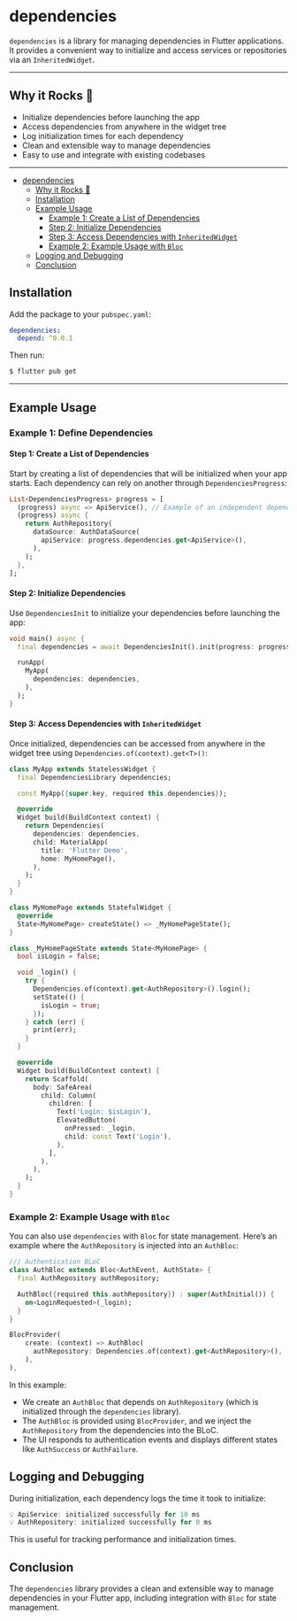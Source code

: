 
# dependencies

`dependencies` is a library for managing dependencies in Flutter applications. It provides a convenient way to initialize and access services or repositories via an `InheritedWidget`.

---

## Why it Rocks 🚀

- Initialize dependencies before launching the app
- Access dependencies from anywhere in the widget tree
- Log initialization times for each dependency
- Clean and extensible way to manage dependencies
- Easy to use and integrate with existing codebases

---

- [dependencies](#dependencies)
    - [Why it Rocks 🚀](#why-it-rocks-)
    - [Installation](#installation)
    - [Example Usage](#example-usage)
        - [Example 1: Create a List of Dependencies](#step-1-create-a-list-of-dependencies)
        - [Step 2: Initialize Dependencies](#step-2-initialize-dependencies)
        - [Step 3: Access Dependencies with `InheritedWidget`](#step-3-access-dependencies-with-inheritedwidget)
        - [Example 2: Example Usage with `Bloc`](#step-4-example-usage-with-bloc)
    - [Logging and Debugging](#logging-and-debugging)
    - [Conclusion](#conclusion)

## Installation

Add the package to your `pubspec.yaml`:

```yaml
dependencies:
  depend: ^0.0.1
```

Then run:

```bash
$ flutter pub get
```
---

## Example Usage

### Example 1: Define Dependencies

#### Step 1: Create a List of Dependencies

Start by creating a list of dependencies that will be initialized when your app starts. Each dependency can rely on another through `DependenciesProgress`:

```dart
List<DependenciesProgress> progress = [
  (progress) async => ApiService(), // Example of an independent dependency
  (progress) async {
    return AuthRepository(
      dataSource: AuthDataSource(
        apiService: progress.dependencies.get<ApiService>(),
      ),
    );
  },
];
```

#### Step 2: Initialize Dependencies

Use `DependenciesInit` to initialize your dependencies before launching the app:

```dart
void main() async {
  final dependencies = await DependenciesInit().init(progress: progress);

  runApp(
    MyApp(
      dependencies: dependencies,
    ),
  );
}
```

#### Step 3: Access Dependencies with `InheritedWidget`

Once initialized, dependencies can be accessed from anywhere in the widget tree using `Dependencies.of(context).get<T>()`:

```dart
class MyApp extends StatelessWidget {
  final DependenciesLibrary dependencies;

  const MyApp({super.key, required this.dependencies});

  @override
  Widget build(BuildContext context) {
    return Dependencies(
      dependencies: dependencies,
      child: MaterialApp(
        title: 'Flutter Demo',
        home: MyHomePage(),
      ),
    );
  }
}

class MyHomePage extends StatefulWidget {
  @override
  State<MyHomePage> createState() => _MyHomePageState();
}

class _MyHomePageState extends State<MyHomePage> {
  bool isLogin = false;

  void _login() {
    try {
      Dependencies.of(context).get<AuthRepository>().login();
      setState(() {
        isLogin = true;
      });
    } catch (err) {
      print(err);
    }
  }

  @override
  Widget build(BuildContext context) {
    return Scaffold(
      body: SafeArea(
        child: Column(
          children: [
            Text('Login: $isLogin'),
            ElevatedButton(
              onPressed: _login,
              child: const Text('Login'),
            ),
          ],
        ),
      ),
    );
  }
}
```

### Example 2: Example Usage with `Bloc`

You can also use `dependencies` with `Bloc` for state management. Here’s an example where the `AuthRepository` is injected into an `AuthBloc`:

```dart
/// Authentication BLoC
class AuthBloc extends Bloc<AuthEvent, AuthState> {
  final AuthRepository authRepository;

  AuthBloc({required this.authRepository}) : super(AuthInitial()) {
    on<LoginRequested>(_login);
  }
}
```

```dart
BlocProvider(
    create: (context) => AuthBloc(
      authRepository: Dependencies.of(context).get<AuthRepository>(),
    ),
),
```


In this example:
- We create an `AuthBloc` that depends on `AuthRepository` (which is initialized through the `dependencies` library).
- The `AuthBloc` is provided using `BlocProvider`, and we inject the `AuthRepository` from the dependencies into the BLoC.
- The UI responds to authentication events and displays different states like `AuthSuccess` or `AuthFailure`.

## Logging and Debugging

During initialization, each dependency logs the time it took to initialize:

```dart
💡 ApiService: initialized successfully for 10 ms
💡 AuthRepository: initialized successfully for 0 ms
```

This is useful for tracking performance and initialization times.

## Conclusion

The `dependencies` library provides a clean and extensible way to manage dependencies in your Flutter app, including integration with `Bloc` for state management.
